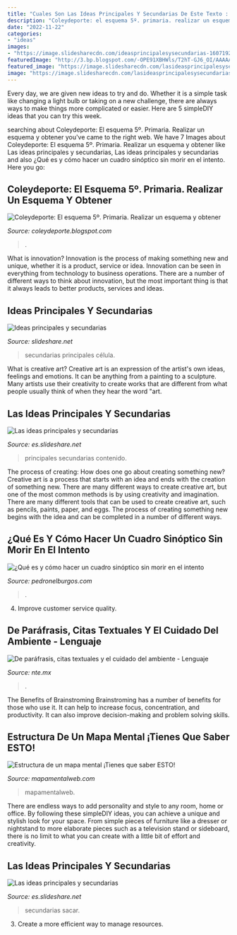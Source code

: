 ```yaml
---
title: "Cuales Son Las Ideas Principales Y Secundarias De Este Texto : Secundarias Sacar"
description: "Coleydeporte: el esquema 5º. primaria. realizar un esquema y obtener"
date: "2022-11-22"
categories:
- "ideas"
images:
- "https://image.slidesharecdn.com/ideasprincipalesysecundarias-160719211745/95/ideas-principales-y-secundarias-11-638.jpg?cb=1468963150"
featuredImage: "http://3.bp.blogspot.com/-OPE91XBHWls/T2hT-GJ6_OI/AAAAAAAAApc/a4UEBmA_WDE/s320/Contaminación+del+aire+corregida.jpeg"
featured_image: "https://image.slidesharecdn.com/lasideasprincipalesysecundarias-110804010548-phpapp02/95/las-ideas-principales-y-secundarias-3-728.jpg?cb=1320096888"
image: "https://image.slidesharecdn.com/lasideasprincipalesysecundarias-110804010548-phpapp02/95/las-ideas-principales-y-secundarias-4-728.jpg?cb=1320096888"
---
```



Every day, we are given new ideas to try and do. Whether it is a simple task like changing a light bulb or taking on a new challenge, there are always ways to make things more complicated or easier. Here are 5 simpleDIY ideas that you can try this week.

	

		
searching about Coleydeporte: El esquema 5º. Primaria. Realizar un esquema y obtener you've came to the right web. We have 7 Images about Coleydeporte: El esquema 5º. Primaria. Realizar un esquema y obtener like Las ideas principales y secundarias, Las ideas principales y secundarias and also ¿Qué es y cómo hacer un cuadro sinóptico sin morir en el intento. Here you go:
		
    
## Coleydeporte: El Esquema 5º. Primaria. Realizar Un Esquema Y Obtener

<img loading=lazy src="http://3.bp.blogspot.com/-OPE91XBHWls/T2hT-GJ6_OI/AAAAAAAAApc/a4UEBmA_WDE/s320/Contaminación+del+aire+corregida.jpeg" onerror="this.onerror=null;this.src='https://tse1.mm.bing.net/th?id=OIP.OMS3DHwqXCXJM6ra_vEY6AAAAA&amp;pid=15.1';" alt="Coleydeporte: El esquema 5º. Primaria. Realizar un esquema y obtener">

_Source: coleydeporte.blogspot.com_

>. 

	

What is innovation?
Innovation is the process of making something new and unique, whether it is a product, service or idea. Innovation can be seen in everything from technology to business operations. There are a number of different ways to think about innovation, but the most important thing is that it always leads to better products, services and ideas.

    
## Ideas Principales Y Secundarias

<img loading=lazy src="https://image.slidesharecdn.com/ideasprincipalesysecundarias-160719211745/95/ideas-principales-y-secundarias-11-638.jpg?cb=1468963150" onerror="this.onerror=null;this.src='https://tse2.mm.bing.net/th?id=OIP.tKpsKn1fWuqDSY28IaIqCgHaFj&amp;pid=15.1';" alt="Ideas principales y secundarias">

_Source: slideshare.net_

>secundarias principales célula. 

	

What is creative art?
Creative art is an expression of the artist's own ideas, feelings and emotions. It can be anything from a painting to a sculpture. Many artists use their creativity to create works that are different from what people usually think of when they hear the word "art.

    
## Las Ideas Principales Y Secundarias

<img loading=lazy src="https://image.slidesharecdn.com/lasideasprincipalesysecundarias-110804010548-phpapp02/95/las-ideas-principales-y-secundarias-3-728.jpg?cb=1320096888" onerror="this.onerror=null;this.src='https://tse2.mm.bing.net/th?id=OIP.L5E2Q6cbLtRRst1IhKUDOAHaFj&amp;pid=15.1';" alt="Las ideas principales y secundarias">

_Source: es.slideshare.net_

>principales secundarias contenido. 

	

The process of creating: How does one go about creating something new?
Creative art is a process that starts with an idea and ends with the creation of something new. There are many different ways to create creative art, but one of the most common methods is by using creativity and imagination. There are many different tools that can be used to create creative art, such as pencils, paints, paper, and eggs. The process of creating something new begins with the idea and can be completed in a number of different ways.

    
## ¿Qué Es Y Cómo Hacer Un Cuadro Sinóptico Sin Morir En El Intento

<img loading=lazy src="https://pedronelburgos.com/wp-content/uploads/2019/04/cuadrosinoptico-768x571.jpg" onerror="this.onerror=null;this.src='https://tse4.mm.bing.net/th?id=OIP.s9S7M8blOXWx4QwFhEYyPAHaFg&amp;pid=15.1';" alt="¿Qué es y cómo hacer un cuadro sinóptico sin morir en el intento">

_Source: pedronelburgos.com_

>. 

	

4. Improve customer service quality.

    
## De Paráfrasis, Citas Textuales Y El Cuidado Del Ambiente - Lenguaje

<img loading=lazy src="https://i1.wp.com/nte.mx/wp-content/uploads/2020/10/texto-parafrasis.png?fit=649%2C445&amp;ssl=1" onerror="this.onerror=null;this.src='https://tse1.mm.bing.net/th?id=OIP.nG2Z-zH9yZWhFj3CLJJiPwHaFF&amp;pid=15.1';" alt="De paráfrasis, citas textuales y el cuidado del ambiente - Lenguaje">

_Source: nte.mx_

>. 

	

The Benefits of Brainstroming
Brainstroming has a number of benefits for those who use it. It can help to increase focus, concentration, and productivity. It can also improve decision-making and problem solving skills.

    
## Estructura De Un Mapa Mental ¡Tienes Que Saber ESTO!

<img loading=lazy src="https://mapamentalweb.com/wp-content/uploads/2020/06/estructura-mapa-mental-colores.jpg" onerror="this.onerror=null;this.src='https://tse4.mm.bing.net/th?id=OIP.w-yxj6m_Ks-Gu2WlUF378wHaEK&amp;pid=15.1';" alt="Estructura de un mapa mental ¡Tienes que saber ESTO!">

_Source: mapamentalweb.com_

>mapamentalweb. 

	

There are endless ways to add personality and style to any room, home or office. By following these simpleDIY ideas, you can achieve a unique and stylish look for your space. From simple pieces of furniture like a dresser or nightstand to more elaborate pieces such as a television stand or sideboard, there is no limit to what you can create with a little bit of effort and creativity.

    
## Las Ideas Principales Y Secundarias

<img loading=lazy src="https://image.slidesharecdn.com/lasideasprincipalesysecundarias-110804010548-phpapp02/95/las-ideas-principales-y-secundarias-4-728.jpg?cb=1320096888" onerror="this.onerror=null;this.src='https://tse4.mm.bing.net/th?id=OIP.Ni5Ob8tMseWKrfBN_n_X3AHaFj&amp;pid=15.1';" alt="Las ideas principales y secundarias">

_Source: es.slideshare.net_

>secundarias sacar. 

	

3. Create a more efficient way to manage resources.

